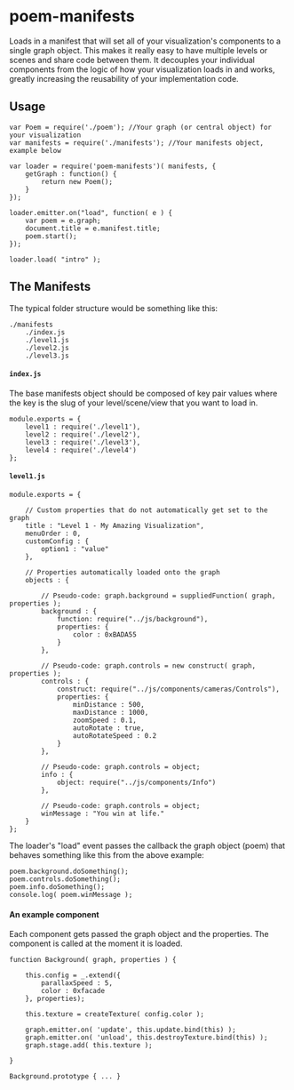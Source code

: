 # poem-manifests

Loads in a manifest that will set all of your visualization's components to a single graph object. This makes it really easy to have multiple levels or scenes and share code between them. It decouples your individual components from the logic of how your visualization loads in and works, greatly increasing the reusability of your implementation code.

## Usage

	var Poem = require('./poem'); //Your graph (or central object) for your visualization
	var manifests = require('./manifests'); //Your manifests object, example below
	
	var loader = require('poem-manifests')( manifests, {
		getGraph : function() {
			return new Poem();
		}
	});
	
	loader.emitter.on("load", function( e ) {
		var poem = e.graph;
		document.title = e.manifest.title;
		poem.start();
	});
	
	loader.load( "intro" );

## The Manifests

The typical folder structure would be something like this:

	./manifests
		./index.js
		./level1.js
		./level2.js
		./level3.js

#### `index.js`

The base manifests object should be composed of key pair values where the key is the slug of your level/scene/view that you want to load in.

	module.exports = {
		level1 : require('./level1'),
		level2 : require('./level2'),
		level3 : require('./level3'),
		level4 : require('./level4')
	};

#### `level1.js`

	module.exports = {
		
		// Custom properties that do not automatically get set to the graph
		title : "Level 1 - My Amazing Visualization",
		menuOrder : 0,
		customConfig : {
			option1 : "value"
		},
		
		// Properties automatically loaded onto the graph
		objects : {
			
			// Pseudo-code: graph.background = suppliedFunction( graph, properties );
			background : {
				function: require("../js/background"),
				properties: {
					color : 0xBADA55
				}
			},
			
			// Pseudo-code: graph.controls = new construct( graph, properties );
			controls : {
				construct: require("../js/components/cameras/Controls"),
				properties: {
					minDistance : 500,
					maxDistance : 1000,
					zoomSpeed : 0.1,
					autoRotate : true,
					autoRotateSpeed : 0.2
				}
			},
			
			// Pseudo-code: graph.controls = object;
			info : {
				object: require("../js/components/Info")
			},
			
			// Pseudo-code: graph.controls = object;
			winMessage : "You win at life."
		}
	};

The loader's "load" event passes the callback the graph object (poem) that behaves something like this from the above example:

	
	poem.background.doSomething();
	poem.controls.doSomething();
	poem.info.doSomething();
	console.log( poem.winMessage );
	

#### An example component

Each component gets passed the graph object and the properties. The component is called at the moment it is loaded.

	function Background( graph, properties ) {
		
		this.config = _.extend({
			parallaxSpeed : 5,
			color : 0xfacade
		}, properties);
		
		this.texture = createTexture( config.color );
		
		graph.emitter.on( 'update', this.update.bind(this) );
		graph.emitter.on( 'unload', this.destroyTexture.bind(this) );
		graph.stage.add( this.texture );
		
	}
	
	Background.prototype { ... }